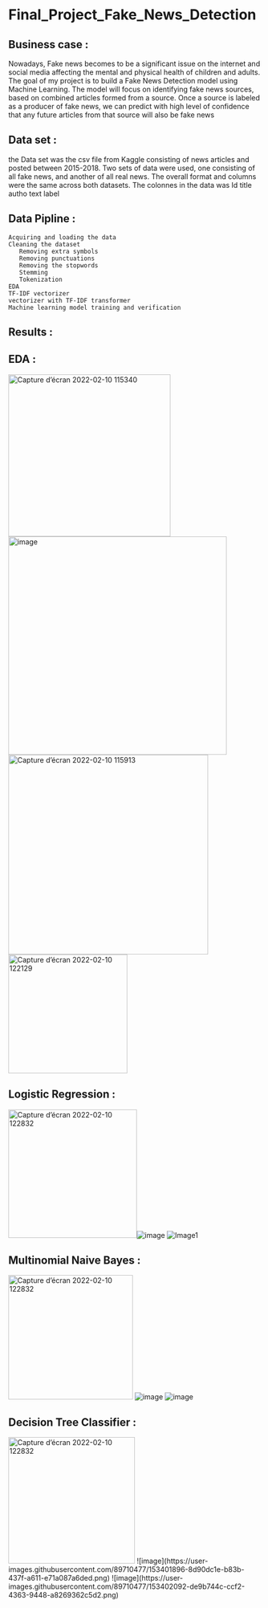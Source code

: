 # Final_Project_Fake_News_Detection

## Business case : 
 Nowadays, Fake news becomes to be a significant issue on the internet and social media affecting the mental and physical health of children and adults.
 The goal of my project is to build a Fake News Detection model using Machine Learning. The model will focus on identifying fake news sources, based on combined articles formed  from a source. Once a source is labeled as a producer of fake news, we can predict with high level of confidence that any future articles from that source will also be fake    news
 
 ## Data set : 
  the Data set was the csv file from Kaggle consisting of news articles and posted between 2015-2018. Two sets of data were used, one consisting of all fake news, and another     of all real news. The overall format and columns were the same across both datasets.
  The colonnes in the data was
     Id  title  autho  text  label
    
 ## Data Pipline :
    Acquiring and loading the data
    Cleaning the dataset
       Removing extra symbols 
       Removing punctuations
       Removing the stopwords
       Stemming
       Tokenization
    EDA
    TF-IDF vectorizer
    vectorizer with TF-IDF transformer
    Machine learning model training and verification
 ## Results : 
   ## EDA : 
  
 
 <img width="323" alt="Capture d’écran 2022-02-10 115340" src="https://user-images.githubusercontent.com/89710477/153392607-5f0a04ba-c723-4889-b05b-d45cc146069e.png"> <img width="435" alt="image" src="https://user-images.githubusercontent.com/89710477/153180271-33df28fb-2162-423c-9606-cf15408f4ad6.png"><img width="398" alt="Capture d’écran 2022-02-10 115913" src="https://user-images.githubusercontent.com/89710477/153395179-e240389c-f1e6-448d-a827-4c90ca1aa0de.png"><img width="237" alt="Capture d’écran 2022-02-10 122129" src="https://user-images.githubusercontent.com/89710477/153397143-44dd687c-68ab-4e1e-974b-7336d3aa3903.png">
   ## Logistic Regression :
 <img width="256" alt="Capture d’écran 2022-02-10 122832" src="https://user-images.githubusercontent.com/89710477/153399917-2bb2d04c-2fb9-488f-b6b7-026a6e2ccec0.png">![image](https://user-images.githubusercontent.com/89710477/153402282-ce4fd7ad-a02c-4c7f-976c-7f194d5d4f87.png)
                    ![Image1](https://user-images.githubusercontent.com/89710477/153400898-fa642c74-c29a-4a39-a26a-b42490353097.png)
  ## Multinomial Naive Bayes :
<img width="248" alt="Capture d’écran 2022-02-10 122832" src="https://user-images.githubusercontent.com/89710477/153403286-72142472-2497-4abd-acf8-3b71332ee402.png">  ![image](https://user-images.githubusercontent.com/89710477/153401323-097b4778-c23b-455a-b4c8-95ed2c17e458.png) ![image](https://user-images.githubusercontent.com/89710477/153401454-5f4312ac-830f-45c0-abb0-cdaa524b5738.png)
  ## Decision Tree Classifier :
  <img width="252" alt="Capture d’écran 2022-02-10 122832" src="https://user-images.githubusercontent.com/89710477/153403621-472b07a5-39a0-4b14-a13c-a9d7c7ae61b6.png">
![image](https://user-images.githubusercontent.com/89710477/153401896-8d90dc1e-b83b-437f-a611-e71a087a6ded.png)
![image](https://user-images.githubusercontent.com/89710477/153402092-de9b744c-ccf2-4363-9448-a8269362c5d2.png)





 
